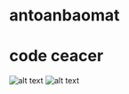# antoanbaomat
# code ceacer
![alt text](https://res.cloudinary.com/hunre/image/upload/v1620784195/183357007_264581735356894_100681256865617069_n_v6ogtz.png)
![alt text](https://res.cloudinary.com/hunre/image/upload/v1620784195/183503990_1229773770776612_9113947871140542802_n_dgzaxx.png)

